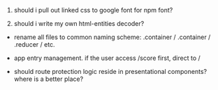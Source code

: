 1. should i pull out linked css to google font for npm font?

2. should i write my own html-entities decoder?

- rename all files to common naming scheme: .container / .container / .reducer / etc.

- app entry management. if the user access /score first, direct to /

- should route protection logic reside in presentational components? where is a better place?